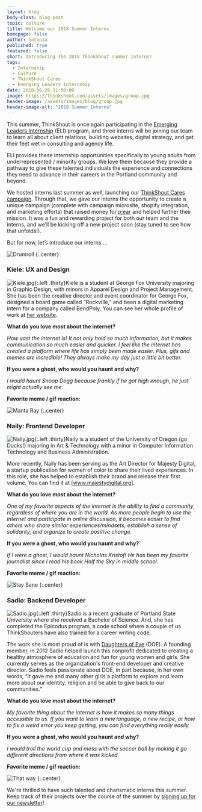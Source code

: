 ```yaml
---
layout: blog
body-class: blog-post
topic: culture
title: Welcome our 2018 Summer Interns
homepage: false
author: natania
published: true
featured: false
short: Introducing the 2018 ThinkShout summer interns!
tags:
  - Internship
  - Culture
  - ThinkShout Cares
  - Emerging Leaders Internship
date: 2018-06-26 11:00:00
image: https://thinkshout.com/assets/images/group.jpg
header-image: /assets/images/blog/group.jpg
header-image-alt: "2018 Summer Interns"
---
```


This summer, ThinkShout is once again participating in the [Emerging Leaders Internship](http://emergingleadersinternship.org/) (ELI) program, and three interns will be joining our team to learn all about client relations, building websites, digital strategy, and get their feet wet in consulting and agency life.

ELI provides these internship opportunities specifically to young adults from underrepresented / minority groups. We love them because they provide a pathway to give these talented individuals the experience and connections they need to advance in their careers in the Portland community and beyond.

We hosted interns last summer as well, launching our [ThinkShout Cares campaign](https://thinkshout.com/blog/2017/09/thinkshout-cares-wrap-up/). Through that, we gave our interns the opportunity to create a unique campaign (complete with campaign microsite, shopify integration, and marketing efforts) that raised money for [p:ear](https://www.pearmentor.org/) and helped further their mission. It was a fun and rewarding project for both our team and the interns, and we’ll be kicking off a new project soon (stay tuned to see how that unfolds!).

But for now, let’s introduce our interns….

![Drumroll](/assets/images/blog/catdrumroll.gif)
{:.center}

### Kiele: UX and Design

![Kiele.jpg](/assets/images/blog/Kiele.jpg){:.left .thirty}Kiele is a student at George Fox University majoring in Graphic Design, with minors in Apparel Design and Project Management. She has been the creative director and event coordinator for George Fox, designed a board game called “Rockville,” and been a digital marketing intern for a company called BendPoly. You can see her whole profile of work at [her website](https://kschneckloth15.wixsite.com/mysite).

**What do you love most about the internet?**

*How vast the internet is! It not only hold so much information, but it makes communication so much easier and quicker. I feel like the internet has created a platform where life has simply been made easier. Plus, gifs and memes are incredible! They always make my day just a little bit better.*

**If you were a ghost, who would you haunt and why?**

*I would haunt Snoop Dogg because frankly if he got high enough, he just might actually see me.*

**Favorite meme / gif reaction:**

![Manta Ray](/assets/images/blog/manta-ray.png)
{:.center}

### Naily: Frontend Developer

![Naily.jpg](/assets/images/blog/Naily.jpg){:.left .thirty}Naily is a student of the University of Oregon (go Ducks!) majoring in Art & Technology with a minor in Computer Information Technology and Business Administration.

More recently, Naily has been serving as the Art Director for Majesty Digital, a startup publication for women of color to share their lived experiences. In this role, she has helped to establish their brand and release their first volume. You can find it at [www.majestydigital.org].

**What do you love most about the internet?**

*One of my favorite aspects of the internet is the ability to find a community, regardless of where you are in the world. As more people begin to use the internet and participate in online discussion, it becomes easier to find others who share similar experiences/mindsets, establish a sense of solidarity, and organize to create positive change.*

**If you were a ghost, who would you haunt and why?**

*If I were a ghost, I would haunt Nicholas Kristof! He has been my favorite journalist since I read his book Half the Sky in middle school.*

**Favorite meme / gif reaction:**

![Stay Sane](/assets/images/blog/staysane.jpg)
{:.center}

### Sadio: Backend Developer

![Sadio.jpg](/assets/images/blog/Sadio.jpg){:.left .thirty}Sadio is a recent graduate of Portland State University where she received a Bachelor of Science. And, she has completed the Epicodus program, a code school where a couple of us ThinkShouters have also trained for a career writing code.

The work she is most proud of is with [Daughters of Eve](http://daughtersofeve.org) (DOE). A founding member, in 2012 Sadio helped launch this nonprofit dedicated to creating a healthy atmosphere of education and fun for young women and girls. She currently serves as the organization's front-end developer and creative director. Sadio feels passionate about DOE, in part because, in her own words, “it gave me and many other girls a platform to explore and learn more about our identity, religion and be able to give back to our communities.”

**What do you love most about the internet?**

*My favorite thing about the internet is how it makes so many things accessible to us. If you want to learn a new language, a new recipe, or how to fix a weird error you keep getting, you can find everything really easily.*

**If you were a ghost, who would you haunt and why?**

*I would troll the world cup and mess with the soccer ball by making it go different directions from where it was kicked.*

**Favorite meme / gif reaction:**

![That way](/assets/images/blog/thatway.gif)
{:.center}

We're thrilled to have such talented and charismatic interns this summer. Keep track of their projects over the course of the summer by [signing up for our newsletter](https://thinkshout.com/)! 

